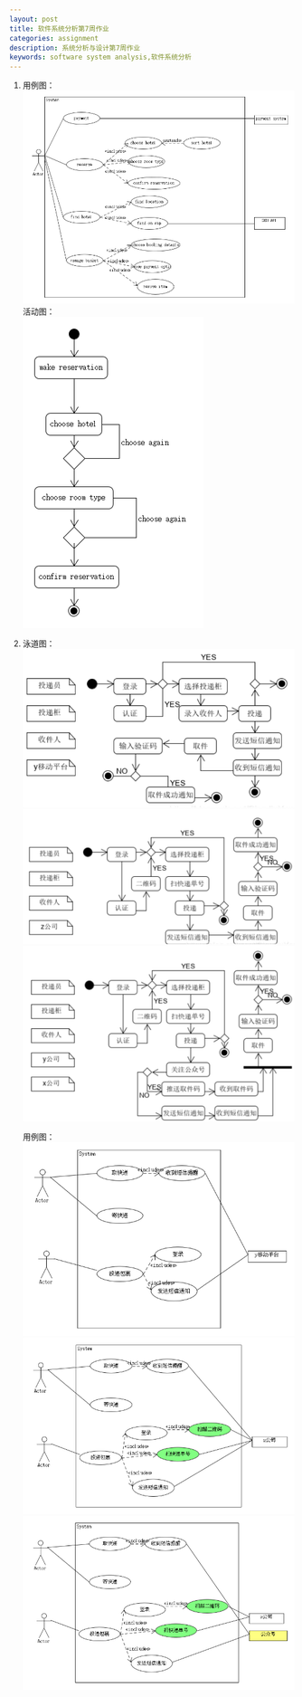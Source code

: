 ```yaml
---
layout: post
title: 软件系统分析第7周作业
categories: assignment
description: 系统分析与设计第7周作业
keywords: software system analysis,软件系统分析
---
```


1.
    用例图： 
    ![tupian1](/images/posts/UMLet/assign5/q1.png)  
    活动图：  
    ![tupian2](/images/posts/UMLet/assign5/q2.png)  
    
2.  
    泳道图：  
    ![tupian1](/images/posts/UMLet/assign5/q3.png)  
    ![tupian1](/images/posts/UMLet/assign5/q4.png)  
    ![tupian1](/images/posts/UMLet/assign5/q5.png)  
    
    用例图：  
    ![tupian1](/images/posts/UMLet/assign5/q6.png)  
    ![tupian1](/images/posts/UMLet/assign5/q7.png)  
    ![tupian1](/images/posts/UMLet/assign5/q8.png)  


